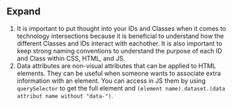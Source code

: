 ## Expand
1. It is important to put thought into your IDs and Classes when it comes to technology intersections because it is beneficial to understand how the different Classes
   and IDs interact with eachother. It is also important to keep strong naming conventions to understand the purpose of each ID and Class within CSS, HTML, and JS.
2. Data attributes are non-visual attributes that can be applied to HTML elements. They can be useful when someone wants to associate extra information with an element.
You can access in JS them by using `querySelector` to get the full element and `(element name).dataset.(data attribut name without "data-")`.
   
